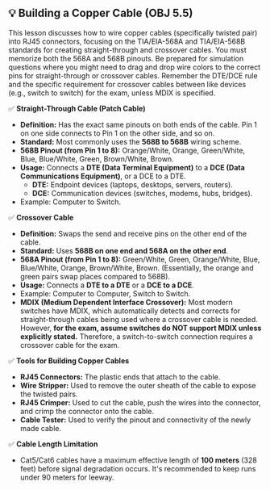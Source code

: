 ## 💡 Building a Copper Cable (OBJ 5.5)

This lesson discusses how to wire copper cables (specifically twisted pair) into RJ45 connectors, focusing on the TIA/EIA-568A and TIA/EIA-568B standards for creating straight-through and crossover cables. You must memorize both the 568A and 568B pinouts. Be prepared for simulation questions where you might need to drag and drop wire colors to the correct pins for straight-through or crossover cables. Remember the DTE/DCE rule and the specific requirement for crossover cables between like devices (e.g., switch to switch) for the exam, unless MDIX is specified.

✅ **Straight-Through Cable (Patch Cable)**
- **Definition:** Has the exact same pinouts on both ends of the cable. Pin 1 on one side connects to Pin 1 on the other side, and so on.
- **Standard:** Most commonly uses the **568B to 568B** wiring scheme.
- **568B Pinout (from Pin 1 to 8):** Orange/White, Orange, Green/White, Blue, Blue/White, Green, Brown/White, Brown.
- **Usage:** Connects a **DTE (Data Terminal Equipment)** to a **DCE (Data Communications Equipment)**, or a DCE to a DTE.
  - **DTE:** Endpoint devices (laptops, desktops, servers, routers).
  - **DCE:** Communication devices (switches, modems, hubs, bridges).
- Example: Computer to Switch.

✅ **Crossover Cable**
- **Definition:** Swaps the send and receive pins on the other end of the cable.
- **Standard:** Uses **568B on one end and 568A on the other end**.
- **568A Pinout (from Pin 1 to 8):** Green/White, Green, Orange/White, Blue, Blue/White, Orange, Brown/White, Brown. (Essentially, the orange and green pairs swap places compared to 568B).
- **Usage:** Connects a **DTE to a DTE** or a **DCE to a DCE**.
- Example: Computer to Computer, Switch to Switch.
- **MDIX (Medium Dependent Interface Crossover):** Most modern switches have MDIX, which automatically detects and corrects for straight-through cables being used where a crossover cable is needed. However, **for the exam, assume switches do NOT support MDIX unless explicitly stated.** Therefore, a switch-to-switch connection requires a crossover cable for the exam.

✅ **Tools for Building Copper Cables**
- **RJ45 Connectors:** The plastic ends that attach to the cable.
- **Wire Stripper:** Used to remove the outer sheath of the cable to expose the twisted pairs.
- **RJ45 Crimper:** Used to cut the cable, push the wires into the connector, and crimp the connector onto the cable.
- **Cable Tester:** Used to verify the pinout and connectivity of the newly made cable.

✅ **Cable Length Limitation**
- Cat5/Cat6 cables have a maximum effective length of **100 meters** (328 feet) before signal degradation occurs. It's recommended to keep runs under 90 meters for leeway.